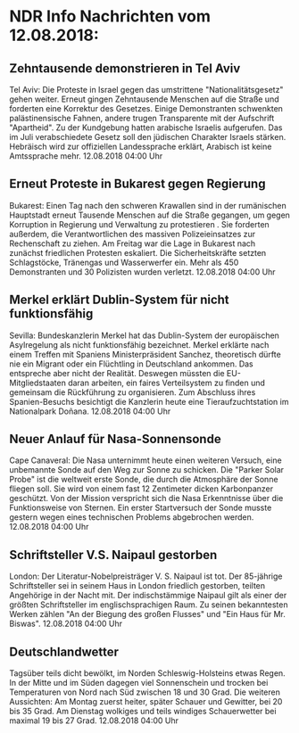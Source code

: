 # NDR Info Nachrichten vom 12.08.2018:


## Zehntausende demonstrieren in Tel Aviv
Tel Aviv: Die Proteste in Israel gegen das umstrittene "Nationalitätsgesetz" gehen weiter. Erneut gingen Zehntausende Menschen auf die Straße und forderten eine Korrektur des Gesetzes. Einige Demonstranten schwenkten palästinensische Fahnen, andere trugen Transparente mit der Aufschrift "Apartheid". Zu der Kundgebung hatten arabische Israelis aufgerufen. Das im Juli verabschiedete Gesetz soll den jüdischen Charakter Israels stärken. Hebräisch wird zur offiziellen Landessprache erklärt, Arabisch ist keine Amtssprache mehr. 12.08.2018 04:00 Uhr 

## Erneut Proteste in Bukarest gegen Regierung
Bukarest: Einen Tag nach den schweren Krawallen sind in der rumänischen Hauptstadt erneut Tausende Menschen auf die Straße gegangen, um gegen Korruption in Regierung und Verwaltung zu protestieren . Sie forderten außerdem, die Verantwortlichen des massiven Polizeieinsatzes zur Rechenschaft zu ziehen. Am Freitag war die Lage in Bukarest nach zunächst friedlichen Protesten eskaliert. Die Sicherheitskräfte setzten Schlagstöcke, Tränengas und Wasserwerfer ein. Mehr als 450 Demonstranten und 30 Polizisten wurden verletzt. 12.08.2018 04:00 Uhr 

## Merkel erklärt Dublin-System für nicht funktionsfähig
Sevilla: Bundeskanzlerin Merkel hat das Dublin-System der europäischen Asylregelung als nicht funktionsfähig bezeichnet. Merkel erklärte nach einem Treffen mit Spaniens Ministerpräsident Sanchez, theoretisch dürfte nie ein Migrant oder ein Flüchtling in Deutschland ankommen. Das entspreche aber nicht der Realität. Deswegen müssten die EU-Mitgliedstaaten daran arbeiten, ein faires Verteilsystem zu finden und gemeinsam die Rückführung zu organisieren. Zum Abschluss ihres Spanien-Besuchs besichtigt die Kanzlerin heute eine Tieraufzuchtstation im Nationalpark Doñana. 12.08.2018 04:00 Uhr 

## Neuer Anlauf für Nasa-Sonnensonde
Cape Canaveral: Die Nasa unternimmt heute einen weiteren Versuch, eine unbemannte Sonde auf den Weg zur Sonne zu schicken. Die "Parker Solar Probe" ist die weltweit erste Sonde, die durch die Atmosphäre der Sonne fliegen soll. Sie wird von einem fast 12 Zentimeter dicken Karbonpanzer geschützt. Von der Mission verspricht sich die Nasa Erkenntnisse über die Funktionsweise von Sternen. Ein erster Startversuch der Sonde musste gestern wegen eines technischen Problems abgebrochen werden. 12.08.2018 04:00 Uhr 

## Schriftsteller V.S. Naipaul gestorben
London: Der Literatur-Nobelpreisträger V. S. Naipaul ist tot. Der 85-jährige Schriftsteller sei in seinem Haus in London friedlich gestorben, teilten Angehörige in der Nacht mit. Der indischstämmige Naipaul gilt als einer der größten Schriftsteller im englischsprachigen Raum. Zu seinen bekanntesten Werken zählen "An der Biegung des großen Flusses" und "Ein Haus für Mr. Biswas". 12.08.2018 04:00 Uhr 

## Deutschlandwetter
Tagsüber teils dicht bewölkt, im Norden Schleswig-Holsteins etwas Regen. In der Mitte und im Süden dagegen viel Sonnenschein und trocken bei Temperaturen von Nord nach Süd zwischen 18 und 30 Grad. Die weiteren Aussichten:
Am Montag zuerst heiter, später Schauer und Gewitter, bei 20 bis 35 Grad. Am Dienstag wolkiges und teils windiges Schauerwetter bei maximal 19 bis 27 Grad. 12.08.2018 04:00 Uhr 
